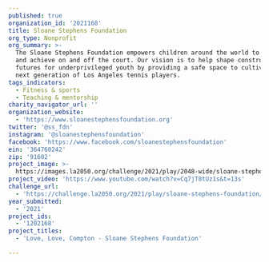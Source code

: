 ```yaml
---
published: true
organization_id: '2021168'
title: Sloane Stephens Foundation
org_type: Nonprofit
org_summary: >-
  The Sloane Stephens Foundation empowers children around the world to dream big
  and achieve on and off the court. Our vision is to help shape constructive
  futures for underprivileged youth by providing a safe space to cultivate the
  next generation of Los Angeles tennis players.
tags_indicators:
  - Fitness & sports
  - Teaching & mentorship
charity_navigator_url: ''
organization_website:
  - 'https://www.sloanestephensfoundation.org'
twitter: '@ss_fdn'
instagram: '@sloanestephensfoundation'
facebook: 'https://www.facebook.com/sloanestephensfoundation'
ein: '364760242'
zip: '91602'
project_image: >-
  https://images.la2050.org/challenge/2021/play/2048-wide/sloane-stephens-foundation.jpg
project_video: 'https://www.youtube.com/watch?v=Cq7jT8tUz1s&t=13s'
challenge_url:
  - 'https://challenge.la2050.org/2021/play/sloane-stephens-foundation/'
year_submitted:
  - '2021'
project_ids:
  - '1202168'
project_titles:
  - 'Love, Love, Compton - Sloane Stephens Foundation'

---
```

